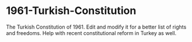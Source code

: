 # 1961-Turkish-Constitution
The Turkish Constitution of 1961. Edit and modify it for a better list of rights and freedoms. Help with recent constitutional reform in Turkey as well.
